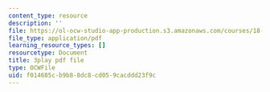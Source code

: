 ```yaml
---
content_type: resource
description: ''
file: https://ol-ocw-studio-app-production.s3.amazonaws.com/courses/18-01sc-single-variable-calculus-fall-2010/f014685cb9b88dc8cd059cacddd23f9c_KhwQKE_tld0.pdf
file_type: application/pdf
learning_resource_types: []
resourcetype: Document
title: 3play pdf file
type: OCWFile
uid: f014685c-b9b8-8dc8-cd05-9cacddd23f9c
---
```

